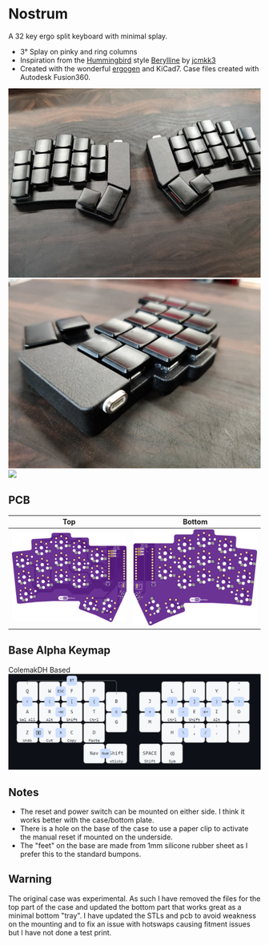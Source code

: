 # Nostrum
A 32 key ergo split keyboard with minimal splay.
- 3° Splay on pinky and ring columns
- Inspiration from the [Hummingbird](https://github.com/PJE66/hummingbird) style [Berylline](https://github.com/jcmkk3/trochilidae#berylline) by [jcmkk3](https://github.com/jcmkk3)
- Created with the wonderful [ergogen](https://github.com/ergogen/ergogen) and KiCad7. Case files created with Autodesk Fusion360.

![](Images/main.jpg)
![](Images/front.jpg)
![](Images/base.jpg)

## PCB
| Top  | Bottom |
| ------------- | ------------- |
| ![](Images/top.png)  | ![](Images/bottom.png) |

## Base Alpha Keymap
ColemakDH Based
![](Images/keymap.png)

## Notes
- The reset and power switch can be mounted on either side. I think it works better with the case/bottom plate. 
- There is a hole on the base of the case to use a paper clip to activate the manual reset if mounted on the underside.
- The "feet" on the base are made from 1mm silicone rubber sheet as I prefer this to the standard bumpons.

## Warning
The original case was experimental. As such I have removed the files for the top part of the case and updated the bottom part that works great as a minimal bottom "tray". I have updated the STLs and pcb to avoid weakness on the mounting and to fix an issue with hotswaps causing fitment issues but I have not done a test print.



